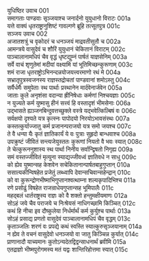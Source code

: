 युधिष्ठिर उवाच	001  
समागताः पाण्डवाः सृञ्जयाश्च जनार्दनो युयुधानो विराटः	001a  
यत्ते वाक्यं धृतराष्ट्रानुशिष्टं गावल्गणे ब्रूहि तत्सूतपुत्र	001c  
सञ्जय उवाच	002  
अजातशत्रुं च वृकोदरं च धनञ्जयं माद्रवतीसुतौ च	002a  
आमन्त्रये वासुदेवं च शौरिं युयुधानं चेकितानं विराटम्	002c  
पाञ्चालानामधिपं चैव वृद्धं धृष्टद्युम्नं पार्षतं याज्ञसेनिम्	003a  
सर्वे वाचं शृणुतेमां मदीयां वक्ष्यामि यां भूतिमिच्छन्कुरूणाम्	003c  
शमं राजा धृतराष्ट्रोऽभिनन्दन्नयोजयत्त्वरमाणो रथं मे	004a  
सभ्रातृपुत्रस्वजनस्य राज्ञस्तद्रोचतां पाण्डवानां शमोऽस्तु	004c  
सर्वैर्धर्मैः समुपेताः स्थ पार्थाः प्रस्थानेन मार्दवेनार्जवेन	005a  
जाताः कुले अनृशंसा वदान्या ह्रीनिषेधाः कर्मणां निश्चयज्ञाः	005c  
न युज्यते कर्म युष्मासु हीनं सत्त्वं हि वस्तादृशं भीमसेनाः	006a  
उद्भासते ह्यञ्जनबिन्दुवत्तच्छुक्ले वस्त्रे यद्भवेत्किल्बिषं वः	006c  
सर्वक्षयो दृश्यते यत्र कृत्स्नः पापोदयो निरयोऽभावसंस्थः	007a  
कस्तत्कुर्याज्जातु कर्म प्रजानन्पराजयो यत्र समो जयश्च	007c  
ते वै धन्या यैः कृतं ज्ञातिकार्यं ये वः पुत्राः सुहृदो बान्धवाश्च	008a  
उपक्रुष्टं जीवितं सन्त्यजेयुस्ततः कुरूणां नियतो वै भवः स्यात्	008c  
ते चेत्कुरूननुशास्य स्थ पार्था निनीय सर्वान्द्विषतो निगृह्य	009a  
समं वस्तज्जीवितं मृत्युना स्याद्यज्जीवध्वं ज्ञातिवधे न साधु	009c  
को ह्येव युष्मान्सह केशवेन सचेकितानान्पार्षतबाहुगुप्तान्	010a  
ससात्यकीन्विषहेत प्रजेतुं लब्ध्वापि देवान्सचिवान्सहेन्द्रान्	010c  
को वा कुरून्द्रोणभीष्माभिगुप्तानश्वत्थाम्ना शल्यकृपादिभिश्च	011a  
रणे प्रसोढुं विषहेत राजन्राधेयगुप्तान्सह भूमिपालैः	011c  
महद्बलं धार्तराष्ट्रस्य राज्ञः को वै शक्तो हन्तुमक्षीयमाणः	012a  
सोऽहं जये चैव पराजये च निःश्रेयसं नाधिगच्छामि किञ्चित्	012c  
कथं हि नीचा इव दौष्कुलेया निर्धर्मार्थं कर्म कुर्युश्च पार्थाः	013a  
सोऽहं प्रसाद्य प्रणतो वासुदेवं पाञ्चालानामधिपं चैव वृद्धम्	013c  
कृताञ्जलिः शरणं वः प्रपद्ये कथं स्वस्ति स्यात्कुरुसृञ्जयानाम्	014a  
न ह्येव ते वचनं वासुदेवो धनञ्जयो वा जातु किञ्चिन्न कुर्यात्	014c  
प्राणानादौ याच्यमानः कुतोऽन्यदेतद्विद्वन्साधनार्थं ब्रवीमि	015a  
एतद्राज्ञो भीष्मपुरोगमस्य मतं यद्वः शान्तिरिहोत्तमा स्यात्	015c  
